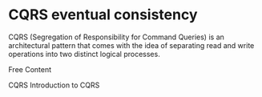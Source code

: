 # CQRS eventual consistency

CQRS (Segregation of Responsibility for Command Queries) is an architectural pattern that comes with the idea of separating read and write operations into two distinct logical processes.

<ResourceGroupTitle>Free Content</ResourceGroupTitle>

<BadgeLink badgeText="Read" colorScheme="yellow" href="https://martinfowler.com/bliki/CQRS.html">CQRS</BadgeLink>
<BadgeLink badgeText='Read' colorScheme="yellow" href='https://learn.microsoft.com/en-us/azure/architecture/patterns/cqrs'>Introduction to CQRS</BadgeLink>
